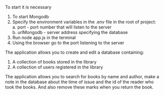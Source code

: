 To start it is necessary 
1. To start Mongodb
2. Specify the environment variables in the .env file in the root of project:
    a. port - port number that will listen to the server    
    b. urlMongodb - server address specifying the database
3. Run node app.js in the terminal
4. Using the browser go to the port listening to the server

The application allows you to create and edit a database containing:
1. A collection of books stored in the library
2. A collection of users registered in the library

The application allows you to search for books by name and author, make a note in the database about the time of issue and the id of the reader who took the books. And also remove these marks when you return the book.